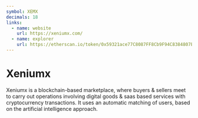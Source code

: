 ```yaml
---
symbol: XEMX
decimals: 18
links:
  - name: website
    url: https://xeniumx.com/
  - name: explorer
    url: https://etherscan.io/token/0x59321ace77C8087FF8Cb9F94C8384807E4Fd8a3c
---
```


# Xeniumx

Xeniumx is a blockchain-based marketplace, where buyers & sellers meet to carry out operations involving digital goods & saas based services with cryptocurrency transactions. It uses an automatic matching of users, based on the artificial intelligence approach.
